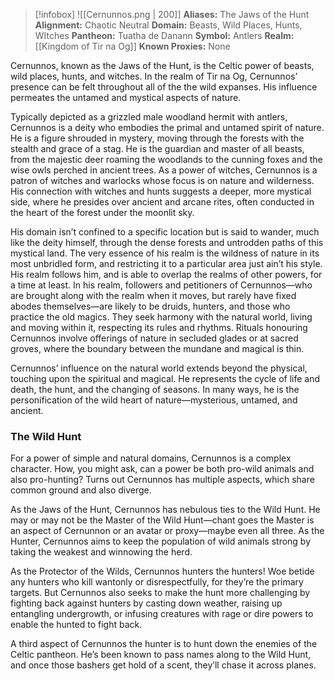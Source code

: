 > [!infobox]
> ![[Cernunnos.png | 200]]
>  **Aliases:** The Jaws of the Hunt
> **Alignment:** Chaotic Neutral
> **Domain:** Beasts, Wild Places, Hunts, WItches
> **Pantheon:** Tuatha de Danann
> **Symbol:** Antlers
> **Realm:** [[Kingdom of Tir na Og]]
> **Known Proxies:** None 

Cernunnos, known as the Jaws of the Hunt, is the Celtic power of beasts, wild places, hunts, and witches. In the realm of Tir na Og, Cernunnos’ presence can be felt throughout all of the the wild expanses.  His influence permeates the untamed and mystical aspects of nature.

Typically depicted as a grizzled male woodland hermit with antlers, Cernunnos is a deity who embodies the primal and untamed spirit of nature. He is a figure shrouded in mystery, moving through the forests with the stealth and grace of a stag. He is the guardian and master of all beasts, from the majestic deer roaming the woodlands to the cunning foxes and the wise owls perched in ancient trees. As a power of witches, Cernunnos is a patron of witches and warlocks whose focus is on nature and wilderness. His connection with witches and hunts suggests a deeper, more mystical side, where he presides over ancient and arcane rites, often conducted in the heart of the forest under the moonlit sky.

His domain isn’t confined to a specific location but is said to wander, much like the deity himself, through the dense forests and untrodden paths of this mystical land. The very essence of his realm is the wildness of nature in its most unbridled form, and restricting it to a particular area just ain’t his style. His realm follows him, and is able to overlap the realms of other powers, for a time at least. In his realm, followers and petitioners of Cernunnos—who are brought along with the realm when it moves, but rarely have fixed abodes themselves—are likely to be druids, hunters, and those who practice the old magics. They seek harmony with the natural world, living and moving within it, respecting its rules and rhythms. Rituals honouring Cernunnos involve offerings of nature in secluded glades or at sacred groves, where the boundary between the mundane and magical is thin.

Cernunnos’ influence on the natural world extends beyond the physical, touching upon the spiritual and magical. He represents the cycle of life and death, the hunt, and the changing of seasons. In many ways, he is the personification of the wild heart of nature—mysterious, untamed, and ancient.

### The Wild Hunt
For a power of simple and natural domains, Cernunnos is a complex character. How, you might ask, can a power be both pro-wild animals and also pro-hunting? Turns out Cernunnos has multiple aspects, which share common ground and also diverge.

As the Jaws of the Hunt, Cernunnos has nebulous ties to the Wild Hunt. He may or may not be the Master of the Wild Hunt—chant goes the Master is an aspect of Cernunnon or an avatar or proxy—maybe even all three. As the Hunter, Cernunnos aims to keep the population of wild animals strong by taking the weakest and winnowing the herd.

As the Protector of the Wilds, Cernunnos hunters the hunters! Woe betide any hunters who kill wantonly or disrespectfully, for they’re the primary targets. But Cernunnos also seeks to make the hunt more challenging by fighting back against hunters by casting down weather, raising up entangling undergrowth, or infusing creatures with rage or dire powers to enable the hunted to fight back.

A third aspect of Cernunnos the hunter is to hunt down the enemies of the Celtic pantheon. He’s been known to pass names along to the Wild Hunt, and once those bashers get hold of a scent, they’ll chase it across planes.
